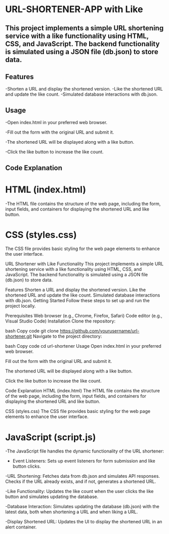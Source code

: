 # URL-SHORTENER-APP with Like 

## This project implements a simple URL shortening service with a like functionality using HTML, CSS, and JavaScript. The backend functionality is simulated using a JSON file (db.json) to store data.

## Features
-Shorten a URL and display the shortened version.
-Like the shortened URL and update the like count.
-Simulated database interactions with db.json.

## Usage
-Open index.html in your preferred web browser.

-Fill out the form with the original URL and submit it.

-The shortened URL will be displayed along with a like button.

-Click the like button to increase the like count.

## Code Explanation

# HTML (index.html)
-The HTML file contains the structure of the web page, including the form, input fields, and containers for displaying the shortened URL and like button.

# CSS (styles.css)
The CSS file provides basic styling for the web page elements to enhance the user interface.


URL Shortener with Like Functionality
This project implements a simple URL shortening service with a like functionality using HTML, CSS, and JavaScript. The backend functionality is simulated using a JSON file (db.json) to store data.

Features
Shorten a URL and display the shortened version.
Like the shortened URL and update the like count.
Simulated database interactions with db.json.
Getting Started
Follow these steps to set up and run the project locally.

Prerequisites
Web browser (e.g., Chrome, Firefox, Safari)
Code editor (e.g., Visual Studio Code)
Installation
Clone the repository:

bash
Copy code
git clone https://github.com/yourusername/url-shortener.git
Navigate to the project directory:

bash
Copy code
cd url-shortener
Usage
Open index.html in your preferred web browser.

Fill out the form with the original URL and submit it.

The shortened URL will be displayed along with a like button.

Click the like button to increase the like count.

Code Explanation
HTML (index.html)
The HTML file contains the structure of the web page, including the form, input fields, and containers for displaying the shortened URL and like button.

CSS (styles.css)
The CSS file provides basic styling for the web page elements to enhance the user interface.

# JavaScript (script.js)

-The JavaScript file handles the dynamic functionality of the URL shortener:

- Event Listeners: Sets up event listeners for form submission and like button clicks.

-URL Shortening: Fetches data from db.json and simulates API responses. Checks if the URL already exists, and if not, generates a shortened URL.

-Like Functionality: Updates the like count when the user clicks the like button and simulates updating the database.

-Database Interaction: Simulates updating the database (db.json) with the latest data, both when shortening a URL and when liking a URL.

-Display Shortened URL: Updates the UI to display the shortened URL in an alert container.
